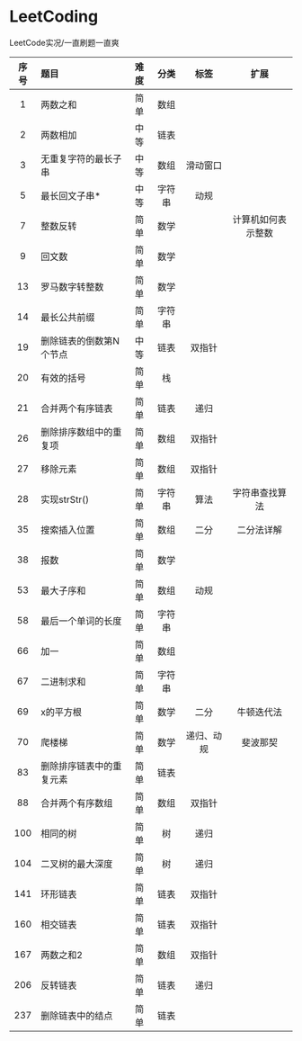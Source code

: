# LeetCoding
LeetCode实况/一直刷题一直爽

|序号|题目|难度|分类|标签|扩展|
|:-:|:-|:-:|:-:|:-:|:-:|
|1|两数之和|简单|数组|
|2|两数相加|中等|链表|
|3|无重复字符的最长子串|中等|数组|滑动窗口|
|5|最长回文子串*|中等|字符串|动规|
|7|整数反转|简单|数学||计算机如何表示整数|
|9|回文数|简单|数学|
|13|罗马数字转整数|简单|数学|
|14|最长公共前缀|简单|字符串|
|19|删除链表的倒数第N个节点|中等|链表|双指针|
|20|有效的括号|简单|栈|
|21|合并两个有序链表|简单|链表|递归|
|26|删除排序数组中的重复项|简单|数组|双指针|
|27|移除元素|简单|数组|双指针|
|28|实现strStr()|简单|字符串|算法|字符串查找算法|
|35|搜索插入位置|简单|数组|二分|二分法详解|
|38|报数|简单|数学|
|53|最大子序和|简单|数组|动规|
|58|最后一个单词的长度|简单|字符串|
|66|加一|简单|数组|
|67|二进制求和|简单|字符串|
|69|x的平方根|简单|数学|二分|牛顿迭代法|
|70|爬楼梯|简单|数学|递归、动规|斐波那契|
|83|删除排序链表中的重复元素|简单|链表|
|88|合并两个有序数组|简单|数组|双指针|
|100|相同的树|简单|树|递归|
|104|二叉树的最大深度|简单|树|递归|
|141|环形链表|简单|链表|双指针|
|160|相交链表|简单|链表|双指针|
|167|两数之和2|简单|数组|双指针|
|206|反转链表|简单|链表|递归|
|237|删除链表中的结点|简单|链表|

